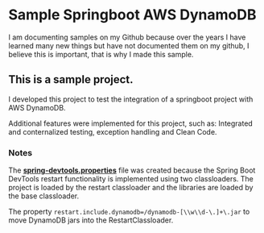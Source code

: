 # Sample Springboot AWS DynamoDB

<p>I am documenting samples on my Github because over the years I have learned many new things but have not documented them on my github, I believe this is important, that is why I made this sample.</P>

## This is a sample project. 
<p>I developed this project to test the integration of a springboot project with AWS DynamoDB.</p>
<p>Additional features were implemented for this project, such as: Integrated and conternalized testing, exception handling and Clean Code.</P>

### Notes
<p>The <strong><a href="https://github.com/JesusRuescas/sample-springboot-aws-dynamodb/blob/main/src/main/resources/META-INF/spring-devtools.properties">spring-devtools.properties</a></strong> file was created because the Spring Boot DevTools restart functionality is implemented using two classloaders. The project is loaded by the restart classloader and the libraries are loaded by the base classloader.</P>

The property ```restart.include.dynamodb=/dynamodb-[\\w\\d-\.]+\.jar``` to move DynamoDB jars into the RestartClassloader.
